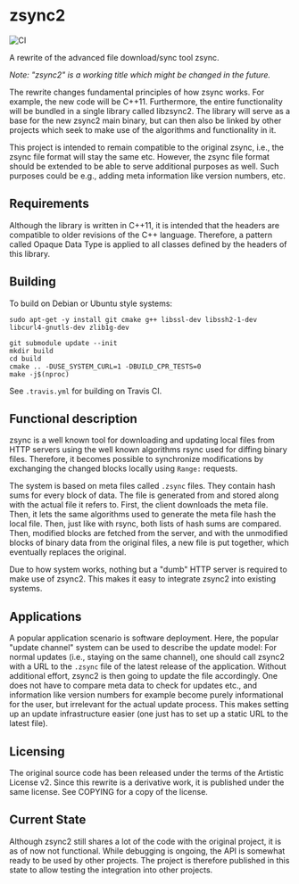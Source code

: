 # zsync2

![CI](https://github.com/AppImage/zsync2/workflows/CI/badge.svg)

A rewrite of the advanced file download/sync tool zsync.

*Note: "zsync2" is a working title which might be changed in the future.*

The rewrite changes fundamental principles of how zsync works. For example,
the new code will be C++11. Furthermore, the entire functionality will be
bundled in a single library called libzsync2. The library will serve as a base
for the new zsync2 main binary, but can then also be linked by other projects
which seek to make use of the algorithms and functionality in it.

This project is intended to remain compatible to the original zsync, i.e.,
the zsync file format will stay the same etc. However, the zsync file format
should be extended to be able to serve additional purposes as well. Such
purposes could be e.g., adding meta information like version numbers, etc.


## Requirements

Although the library is written in C++11, it is intended that the headers
are compatible to older revisions of the C++ language. Therefore, a pattern
called Opaque Data Type is applied to all classes defined by the headers of
this library.

## Building

To build on Debian or Ubuntu style systems:

```
sudo apt-get -y install git cmake g++ libssl-dev libssh2-1-dev libcurl4-gnutls-dev zlib1g-dev
   
git submodule update --init
mkdir build
cd build
cmake .. -DUSE_SYSTEM_CURL=1 -DBUILD_CPR_TESTS=0
make -j$(nproc)
```

See `.travis.yml` for building on Travis CI.

## Functional description

zsync is a well known tool for downloading and updating local files from HTTP
servers using the well known algorithms rsync used for diffing binary files.
Therefore, it becomes possible to synchronize modifications by exchanging the
changed blocks locally using `Range:` requests.

The system is based on meta files called `.zsync` files. They contain hash
sums for every block of data. The file is generated from and stored along
with the actual file it refers to. First, the client downloads the meta file.
Then, it lets the same algorithms used to generate the meta file hash the
local file. Then, just like with rsync, both lists of hash sums are compared.
Then, modified blocks are fetched from the server, and with the unmodified
blocks of binary data from the original files, a new file is put together,
which eventually replaces the original.

Due to how system works, nothing but a "dumb" HTTP server is required to make
use of zsync2. This makes it easy to integrate zsync2 into existing systems.


## Applications

A popular application scenario is software deployment. Here, the popular
"update channel" system can be used to describe the update model: For normal
updates (i.e., staying on the same channel), one should call zsync2 with a URL
to the `.zsync` file of the latest release of the application. Without
additional effort, zsync2 is then going to update the file accordingly. One
does not have to compare meta data to check for updates etc., and information
like version numbers for example become purely informational for the user, but
irrelevant for the actual update process. This makes setting up an update
infrastructure easier (one just has to set up a static URL to the latest
file).


## Licensing

The original source code has been released under the terms of the Artistic
License v2. Since this rewrite is a derivative work, it is published under the
same license. See COPYING for a copy of the license.


## Current State

Although zsync2 still shares a lot of the code with the original project, it is
as of now not functional. While debugging is ongoing, the API is somewhat ready
to be used by other projects. The project is therefore published in this state
to allow testing the integration into other projects. 
